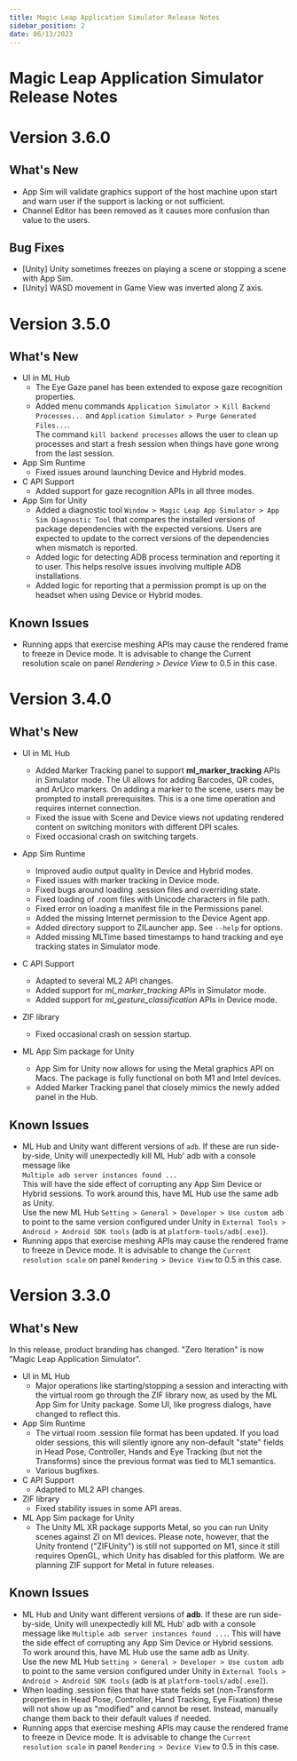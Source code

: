 ```yaml
---
title: Magic Leap Application Simulator Release Notes
sidebar_position: 2
date: 06/13/2023
---
```


# Magic Leap Application Simulator Release Notes

# Version 3.6.0

## What's New
  * App Sim will validate graphics support of the host machine upon start and warn user if the support is lacking or not sufficient.
  * Channel Editor has been removed as it causes more confusion than value to the users.

## Bug Fixes
  * [Unity] Unity sometimes freezes on playing a scene or stopping a scene with App Sim.
  * [Unity] WASD movement in Game View was inverted along Z axis.

# Version 3.5.0

## What's New
  * UI in ML Hub
    * The Eye Gaze panel has been extended to expose gaze recognition properties.
    * Added menu commands `Application Simulator > Kill Backend Processes...` and `Application Simulator > Purge Generated Files...`.  
    The command `kill backend processes` allows the user to clean up processes and start a fresh session when things have gone wrong from the last session.
  * App Sim Runtime
    * Fixed issues around launching Device and Hybrid modes.
  * C API Support
    * Added support for gaze recognition APIs in all three modes.
  * App Sim for Unity
  	* Added a diagnostic tool `Window > Magic Leap App Simulator > App Sim Diagnostic Tool` that compares the installed versions of package dependencies with the expected versions. Users are expected to update to the correct versions of the dependencies when mismatch is reported.
    * Added logic for detecting ADB process termination and	reporting it to user. This helps resolve issues involving multiple ADB installations.
	* Added logic for reporting that a permission prompt is up on the headset when using Device or Hybrid modes.

## Known Issues
  * Running apps that exercise meshing APIs may cause the rendered frame to freeze in Device mode. It is advisable to change the Current resolution scale on panel *Rendering > Device View* to 0.5 in this case.

# Version 3.4.0
## What's New
  * UI in ML Hub
    * Added Marker Tracking panel to support **ml_marker_tracking** APIs in Simulator mode. The UI allows for adding Barcodes, QR codes, and ArUco markers. On adding a marker to the scene, users may be prompted to install prerequisites. This is a one time operation and requires internet connection.
    * Fixed the issue with Scene and Device views not updating rendered content on switching monitors with different DPI scales.
    * Fixed occasional crash on switching targets.
  * App Sim Runtime
    * Improved audio output quality in Device and Hybrid modes.
    * Fixed issues with marker tracking in Device mode.
    * Fixed bugs around loading .session files and overriding state.
    * Fixed loading of .room files with Unicode characters in file path.
    * Fixed error on loading a manifest file in the Permissions panel.
    * Added the missing Internet permission to the Device Agent app.
    * Added directory support to ZILauncher app. See `--help` for options.
    * Added missing MLTime based timestamps to hand tracking and eye tracking states in Simulator mode.

  * C API Support
    * Adapted to several ML2 API changes.
    * Added support for *ml_marker_tracking* APIs in Simulator mode.
    * Added support for *ml_gesture_classification* APIs in Device mode.
			
  * ZIF library
    * Fixed occasional crash on session startup.

  * ML App Sim package for Unity
    * App Sim for Unity now allows for using the Metal graphics API on Macs. The package is fully functional on both M1 and Intel devices.
    * Added Marker Tracking panel that closely mimics the newly added panel in the Hub.

## Known Issues
  * ML Hub and Unity want different versions of `adb`.  If these are run side-by-side, Unity will unexpectedly kill ML Hub' adb with a console message like  
  `Multiple adb server instances found ...`  
  This will have the side effect of corrupting any App Sim Device or Hybrid sessions.
  To work around this, have ML Hub use the same adb as Unity.  
  Use the new ML Hub `Setting > General > Developer > Use custom adb` to point to the same version configured under Unity in 
  `External Tools > Android > Android SDK tools` (adb is at `platform-tools/adb[.exe]`).
  * Running apps that exercise meshing APIs may cause the rendered frame to freeze in Device mode. It is advisable to change the `Current resolution scale` on panel `Rendering > Device View` to 0.5 in this case.

# Version 3.3.0

## What's New

In this release, product branding has changed.  "Zero Iteration" is now "Magic Leap Application Simulator".

  * UI in ML Hub
    * Major operations like starting/stopping a session and interacting with the virtual room go through the ZIF library now, as used by the ML App Sim for Unity package.  Some UI, like progress dialogs, have changed to reflect this.
  * App Sim Runtime
    * The virtual room .session file format has been updated.  If you load older sessions, this will silently ignore any non-default "state" fields in Head Pose, Controller, Hands and Eye Tracking (but not the Transforms) since the previous format was tied to ML1 semantics.  
    * Various bugfixes.
  * C API Support
    * Adapted to ML2 API changes.
  * ZIF library
    * Fixed stability issues in some API areas.
  * ML App Sim package for Unity
    * The Unity ML XR package supports Metal, so you can run Unity scenes against ZI on M1 devices. Please note, however, that the Unity frontend ("ZIFUnity") is still not supported on M1, since it still requires OpenGL, which Unity has disabled for this platform. We are planning ZIF support for Metal in future releases.

## Known Issues

  * ML Hub and Unity want different versions of **adb**.  If these are run side-by-side, Unity will unexpectedly kill ML Hub' adb with a console message like `Multiple adb server instances found ...`.  This will have the side effect of corrupting any App Sim Device or Hybrid sessions.  
  To work around this, have ML Hub use the same adb as Unity.  
  Use the new ML Hub `Setting > General > Developer > Use custom adb` to point to the same version configured under Unity in `External Tools > Android > Android SDK tools` (adb is at `platform-tools/adb[.exe]`).
  * When loading .session files that have state fields set (non-Transform properties in Head Pose, Controller, Hand Tracking, Eye Fixation) these will not show up as "modified" and cannot be reset.  Instead, manually change them back to their default values if needed.
  * Running apps that exercise meshing APIs may cause the rendered frame to freeze in Device mode. It is advisable to change the `Current resolution scale` in panel `Rendering > Device View` to 0.5 in this case.
